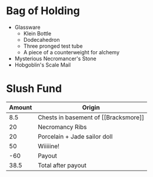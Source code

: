 # Bag of Holding
- Glassware
	- Klein Bottle
	- Dodecahedron
	- Three pronged test tube
	- A piece of a counterweight for alchemy
- Mysterious Necromancer's Stone
- Hobgoblin's Scale Mail
# Slush Fund
| Amount | Origin                               |
| ------ | ------------------------------------ |
| 8.5    | Chests in basement of [[Bracksmore]] |
| 20     | Necromancy Ribs                      |
| 20     | Porcelain + Jade sailor doll         |
| 50     | Wiiiiine!                            |
| -60    | Payout                               |
| 38.5   | Total after payout                   |
